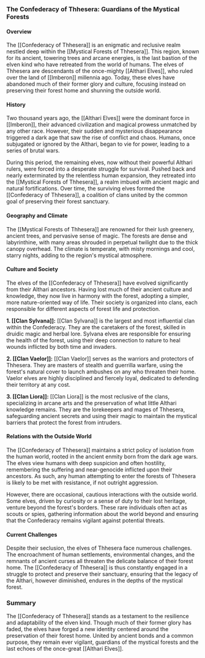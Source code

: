 ### The Confederacy of Thhesera: Guardians of the Mystical Forests

#### Overview

The [[Confederacy of Thhesera]] is an enigmatic and reclusive realm nestled deep within the [[Mystical Forests of Thhesera]]. This region, known for its ancient, towering trees and arcane energies, is the last bastion of the elven kind who have retreated from the world of humans. The elves of Thhesera are descendants of the once-mighty [[Althari Elves]], who ruled over the land of [[Imberon]] millennia ago. Today, these elves have abandoned much of their former glory and culture, focusing instead on preserving their forest home and shunning the outside world.

#### History

Two thousand years ago, the [[Althari Elves]] were the dominant force in [[Imberon]], their advanced civilization and magical prowess unmatched by any other race. However, their sudden and mysterious disappearance triggered a dark age that saw the rise of conflict and chaos. Humans, once subjugated or ignored by the Althari, began to vie for power, leading to a series of brutal wars.

During this period, the remaining elves, now without their powerful Althari rulers, were forced into a desperate struggle for survival. Pushed back and nearly exterminated by the relentless human expansion, they retreated into the [[Mystical Forests of Thhesera]], a realm imbued with ancient magic and natural fortifications. Over time, the surviving elves formed the [[Confederacy of Thhesera]], a coalition of clans united by the common goal of preserving their forest sanctuary.

#### Geography and Climate

The [[Mystical Forests of Thhesera]] are renowned for their lush greenery, ancient trees, and pervasive sense of magic. The forests are dense and labyrinthine, with many areas shrouded in perpetual twilight due to the thick canopy overhead. The climate is temperate, with misty mornings and cool, starry nights, adding to the region's mystical atmosphere.

#### Culture and Society

The elves of the [[Confederacy of Thhesera]] have evolved significantly from their Althari ancestors. Having lost much of their ancient culture and knowledge, they now live in harmony with the forest, adopting a simpler, more nature-oriented way of life. Their society is organized into clans, each responsible for different aspects of forest life and protection.

**1. [[Clan Sylvana]]:** [[Clan Sylvana]] is the largest and most influential clan within the Confederacy. They are the caretakers of the forest, skilled in druidic magic and herbal lore. Sylvana elves are responsible for ensuring the health of the forest, using their deep connection to nature to heal wounds inflicted by both time and invaders.

**2. [[Clan Vaelor]]:** [[Clan Vaelor]] serves as the warriors and protectors of Thhesera. They are masters of stealth and guerrilla warfare, using the forest's natural cover to launch ambushes on any who threaten their home. Vaelor elves are highly disciplined and fiercely loyal, dedicated to defending their territory at any cost.

**3. [[Clan Liora]]:** [[Clan Liora]] is the most reclusive of the clans, specializing in arcane arts and the preservation of what little Althari knowledge remains. They are the lorekeepers and mages of Thhesera, safeguarding ancient secrets and using their magic to maintain the mystical barriers that protect the forest from intruders.

#### Relations with the Outside World

The [[Confederacy of Thhesera]] maintains a strict policy of isolation from the human world, rooted in the ancient enmity born from the dark age wars. The elves view humans with deep suspicion and often hostility, remembering the suffering and near-genocide inflicted upon their ancestors. As such, any human attempting to enter the forests of Thhesera is likely to be met with resistance, if not outright aggression.

However, there are occasional, cautious interactions with the outside world. Some elves, driven by curiosity or a sense of duty to their lost heritage, venture beyond the forest's borders. These rare individuals often act as scouts or spies, gathering information about the world beyond and ensuring that the Confederacy remains vigilant against potential threats.

#### Current Challenges

Despite their seclusion, the elves of Thhesera face numerous challenges. The encroachment of human settlements, environmental changes, and the remnants of ancient curses all threaten the delicate balance of their forest home. The [[Confederacy of Thhesera]] is thus constantly engaged in a struggle to protect and preserve their sanctuary, ensuring that the legacy of the Althari, however diminished, endures in the depths of the mystical forest.

### Summary

The [[Confederacy of Thhesera]] stands as a testament to the resilience and adaptability of the elven kind. Though much of their former glory has faded, the elves have forged a new identity centered around the preservation of their forest home. United by ancient bonds and a common purpose, they remain ever vigilant, guardians of the mystical forests and the last echoes of the once-great [[Althari Elves]].